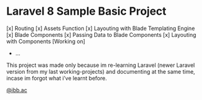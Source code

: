 # Laravel 8 Sample Basic Project
[x] Routing
[x] Assets Function
[x] Layouting with Blade Templating Engine
[x] Blade Components
[x] Passing Data to Blade Components
[x] Layouting with Components [Working on]
- …

This project was made only because im re-learning Laravel (newer Laravel version from my last working-projects) and documenting at the same time, incase im forgot what i’ve learnt before.

[@ibb.ac](https://instagram.com/ibb.ac)
